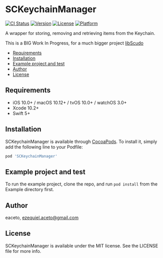 # SCKeychainManager

[![CI Status](https://img.shields.io/travis/eaceto/SCKeychainManager.svg?style=flat)](https://travis-ci.org/eaceto/SCKeychainManager)
[![Version](https://img.shields.io/cocoapods/v/SCKeychainManager.svg?style=flat)](https://cocoapods.org/pods/SCKeychainManager)
[![License](https://img.shields.io/cocoapods/l/SCKeychainManager.svg?style=flat)](https://cocoapods.org/pods/SCKeychainManager)
[![Platform](https://img.shields.io/cocoapods/p/SCKeychainManager.svg?style=flat)](https://cocoapods.org/pods/SCKeychainManager)

A wrapper for storing, removing and retrieving items from the Keychain.

This is a BIG Work In Progress, for a much bigger project [libScudo](https://github.com/libscudo/Scudo-iOS)

- [Requirements](#requirements)
- [Installation](#installation)
- [Example project and test](#example-project-and-test)
- [Author](#author)
- [License](#license)

## Requirements

- iOS 10.0+ / macOS 10.12+ / tvOS 10.0+ / watchOS 3.0+
- Xcode 10.2+
- Swift 5+

## Installation

SCKeychainManager is available through [CocoaPods](https://cocoapods.org). To install
it, simply add the following line to your Podfile:

```ruby
pod 'SCKeychainManager'
```

## Example project and test

To run the example project, clone the repo, and run `pod install` from the Example directory first.


## Author

eaceto, ezequiel.aceto@gmail.com

## License

SCKeychainManager is available under the MIT license. See the LICENSE file for more info.
